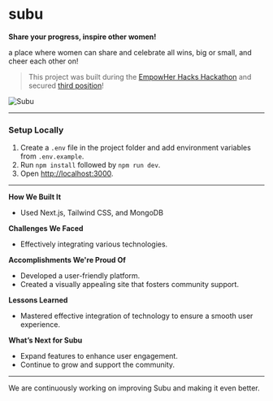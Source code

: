 # subu

**Share your progress, inspire other women!**

a place where women can share and celebrate all wins, big or small, and cheer each other on!

> This project was built during the [EmpowHer Hacks Hackathon](https://devpost.com/software/subu) and secured [third position](https://files.catbox.moe/6pwfm6.png)!

![Subu](https://github.com/user-attachments/assets/fc4d46a6-0c01-49d0-a31c-13d384be9837)

---

### Setup Locally
1. Create a `.env` file in the project folder and add environment variables from `.env.example`.
2. Run `npm install` followed by `npm run dev`.
3. Open [http://localhost:3000](http://localhost:3000).

---

**How We Built It**
- Used Next.js, Tailwind CSS, and MongoDB

**Challenges We Faced**
- Effectively integrating various technologies.

**Accomplishments We're Proud Of**
- Developed a user-friendly platform.
- Created a visually appealing site that fosters community support.

**Lessons Learned**
- Mastered effective integration of technology to ensure a smooth user experience.

**What’s Next for Subu**
- Expand features to enhance user engagement.
- Continue to grow and support the community.

---

We are continuously working on improving Subu and making it even better.